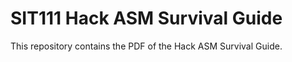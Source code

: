 # SIT111 Hack ASM Survival Guide 
This repository contains the PDF of the Hack ASM Survival Guide. 
